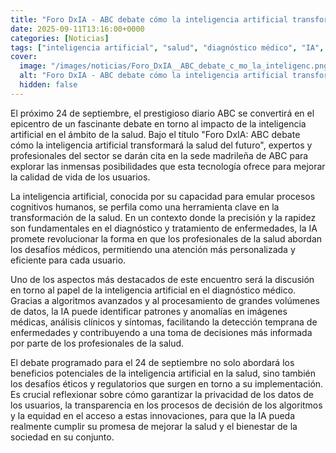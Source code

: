 ```yaml
---
title: "Foro DxIA - ABC debate cómo la inteligencia artificial transformará la salud del futuro"
date: 2025-09-11T13:16:00+0000
categories: [Noticias]
tags: ["inteligencia artificial", "salud", "diagnóstico médico", "IA", "tecnología", "profesionales de la salud", "algoritmos."]
cover:
  image: "/images/noticias/Foro_DxIA__ABC_debate_c_mo_la_inteligenc.png"
  alt: "Foro DxIA - ABC debate cómo la inteligencia artificial transformará la salud del futuro"
  hidden: false
---
```


El próximo 24 de septiembre, el prestigioso diario ABC se convertirá en el epicentro de un fascinante debate en torno al impacto de la inteligencia artificial en el ámbito de la salud. Bajo el título "Foro DxIA: ABC debate cómo la inteligencia artificial transformará la salud del futuro", expertos y profesionales del sector se darán cita en la sede madrileña de ABC para explorar las inmensas posibilidades que esta tecnología ofrece para mejorar la calidad de vida de los usuarios.

La inteligencia artificial, conocida por su capacidad para emular procesos cognitivos humanos, se perfila como una herramienta clave en la transformación de la salud. En un contexto donde la precisión y la rapidez son fundamentales en el diagnóstico y tratamiento de enfermedades, la IA promete revolucionar la forma en que los profesionales de la salud abordan los desafíos médicos, permitiendo una atención más personalizada y eficiente para cada usuario.

Uno de los aspectos más destacados de este encuentro será la discusión en torno al papel de la inteligencia artificial en el diagnóstico médico. Gracias a algoritmos avanzados y al procesamiento de grandes volúmenes de datos, la IA puede identificar patrones y anomalías en imágenes médicas, análisis clínicos y síntomas, facilitando la detección temprana de enfermedades y contribuyendo a una toma de decisiones más informada por parte de los profesionales de la salud.

El debate programado para el 24 de septiembre no solo abordará los beneficios potenciales de la inteligencia artificial en la salud, sino también los desafíos éticos y regulatorios que surgen en torno a su implementación. Es crucial reflexionar sobre cómo garantizar la privacidad de los datos de los usuarios, la transparencia en los procesos de decisión de los algoritmos y la equidad en el acceso a estas innovaciones, para que la IA pueda realmente cumplir su promesa de mejorar la salud y el bienestar de la sociedad en su conjunto.
